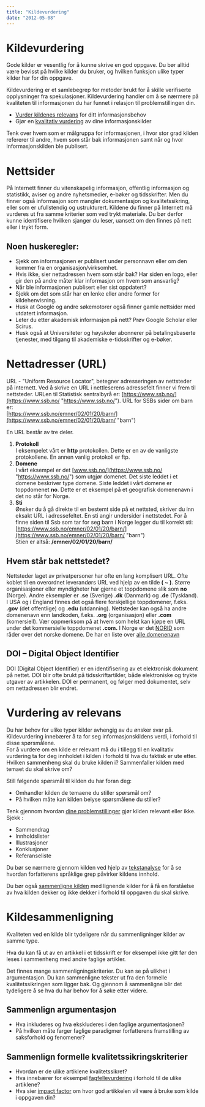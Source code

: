```yaml
---
title: "Kildevurdering"
date: "2012-05-08"
---
```


# Kildevurdering

Gode kilder er vesentlig for å kunne skrive en god oppgave. Du bør alltid være bevisst på hvilke kilder du bruker, og hvilken funksjon ulike typer kilder har for din oppgave.

Kildevurdering er et samlebegrep for metoder brukt for å skille verifiserte opplysninger fra spekulasjoner. Kildevurdering handler om å se nærmere på kvaliteten til informasjonen du har funnet i relasjon til problemstillingen din.

- [Vurder kildenes relevans](/kildebruk-og-referanser/kildevurdering/vurdering-av-relevans/ "Vurdering av relevans") for ditt informasjonsbehov
- Gjør en [kvalitativ vurdering](/kildebruk-og-referanser/kildevurdering/kvalitative-vurderinger/ "Kvalitative vurderinger") av dine informasjonskilder

Tenk over hvem som er målgruppa for informasjonen, i hvor stor grad kilden refererer til andre, hvem som står bak informasjonen samt når og hvor informasjonskilden ble publisert.

# Nettsider

På Internett finner du vitenskapelig informasjon, offentlig informasjon og statistikk, aviser og andre nyhetsmedier, e-bøker og tidsskrifter. Men du finner også informasjon som mangler dokumentasjon og kvalitetssikring, eller som er ufullstendig og ustrukturert. Kildene du finner på Internett må vurderes ut fra samme kriterier som ved trykt materiale. Du bør derfor kunne identifisere hvilken sjanger du leser, uansett om den finnes på nett eller i trykt form.

## Noen huskeregler:

- Sjekk om informasjonen er publisert under personnavn eller om den kommer fra en organisasjon/virksomhet.
- Hvis ikke, sier nettadressen hvem som står bak? Har siden en logo, eller gir den på andre måter klar informasjon om hvem som ansvarlig?
- Når ble informasjonen publisert eller sist oppdatert?
- Sjekk om det som står har en lenke eller andre former for kildehenvisning.
- Husk at Google og andre søkemotorer også finner gamle nettsider med utdatert informasjon.
- Leter du etter akademisk informasjon på nett? Prøv Google Scholar eller Scirus.
- Husk også at Universiteter og høyskoler abonnerer på betalingsbaserte tjenester, med tilgang til akademiske e-tidsskrifter og e-bøker.

# Nettadresser (URL)

URL - "Uniform Resource Locator", betegner adresseringen av nettsteder på internett. Ved å skrive en URL i nettleserens adressefelt finner vi frem til nettsteder. URLen til Statistisk sentralbyrå er: [https://www.ssb.no/](https://www.ssb.no/ "https://www.ssb.no/"). URL for SSBs sider om barn er:  
[https://www.ssb.no/emner/02/01/20/barn/](https://www.ssb.no/emner/02/01/20/barn/ "barn")

En URL består av tre deler.

1. **Protokoll**  
    I eksempelet vårt er **http** protokollen. Dette er en av de vanligste protokollene. En annen vanlig protokoll er ftp.
2. **Domene**  
    I vårt eksempel er det [www.ssb.no/](https://www.ssb.no/ "https://www.ssb.no/") som utgjør domenet. Det siste leddet i et domene beskriver type domene. Siste leddet i vårt domene er toppdomenet **no**. Dette er et eksempel på et geografisk domenenavn i det no står for Norge.
3. **Sti**  
    Ønsker du å gå direkte til en bestemt side på et nettsted, skriver du inn eksakt URL i adressefeltet. En sti angir undersider i nettstedet. For å finne siden til Ssb som tar for seg barn i Norge legger du til korrekt sti:  
    [https://www.ssb.no/emner/02/01/20/barn/](https://www.ssb.no/emner/02/01/20/barn/ "barn")  
    Stien er altså: **/emner/02/01/20/barn/**

## Hvem står bak nettstedet?

Nettsteder laget av privatpersoner har ofte en lang komplisert URL. Ofte koblet til en overordnet leverandørs URL ved hjelp av en tilde **( ~ )**. Større organisasjoner eller myndigheter har gjerne et toppdomene slik som **no** (Norge). Andre eksempler er **.se** (Sverige) **.dk** (Danmark) og **.de** (Tyskland). I USA og i England finnes det også flere forskjellige toppdomener, f.eks. **.gov** (det offentlige) og **.edu** (utdanning). Nettsteder kan også ha andre domenenavn enn landkoden, f.eks. **.org** (organisasjon) eller **.com** (komersiell). Vær oppmerksom på at hvem som helst kan kjøpe en URL under det kommersielle toppdomenet **.com.** I Norge er det [NORID](https://www.norid.no/) som råder over det norske domene. De har en liste over [alle domenenavn](https://www.norid.no/domenenavnbaser/domreg.html)

## DOI – Digital Object Identifier

DOI (Digital Object Identifier) er en identifisering av et elektronisk dokument på nettet. DOI blir ofte brukt på tidsskriftartikler, både elektroniske og trykte utgaver av artikkelen. DOI er permanent, og følger med dokumentet, selv om nettadressen blir endret.

# Vurdering av relevans

Du har behov for ulike typer kilder avhengig av du ønsker svar på. Kildevurdering innebærer å ta for seg informasjonskildens verdi, i forhold til disse spørsmålene.  
For å vurdere om en kilde er relevant må du i tillegg til en kvalitativ vurdering ta for deg innholdet i kilden i forhold til hva du faktisk er ute etter. Hvilken sammenheng skal du bruke kilden i? Sammenfaller kilden med temaet du skal skrive om?

Still følgende spørsmål til kilden du har foran deg:

- Omhandler kilden de temaene du stiller spørsmål om?
- På hvilken måte kan kilden belyse spørsmålene du stiller?

Tenk gjennom hvordan [dine problemstillinger](/skriving/struktur/oppbygning-av-en-oppgave/#problemstilling "Oppbygning av en oppgave") gjør kilden relevant eller ikke.  
Sjekk :

- Sammendrag
- Innholdslister
- Illustrasjoner
- Konklusjoner
- Referanseliste

Du bør se nærmere gjennom kilden ved hjelp av [tekstanalyse](/kildebruk-og-referanser/kildevurdering/vurdering-av-relevans/tekstanalyse/ "Tekstanalyse") for å se hvordan forfatterens språklige grep påvirker kildens innhold.

Du bør også [sammenligne kilden](/kildebruk-og-referanser/kildevurdering/vurdering-av-relevans/kildesammenligning/ "Kildesammenligning") med lignende kilder for å få en forståelse av hva kilden dekker og ikke dekker i forhold til oppgaven du skal skrive.

# Kildesammenligning

Kvaliteten ved en kilde blir tydeligere når du sammenligninger kilder av samme type.

Hva du kan få ut av en artikkel i et tidsskrift er for eksempel ikke gitt før den leses i sammenheng med andre faglige artikler.

Det finnes mange sammenligningskriterier. Du kan se på ulikhet i argumentasjon. Du kan sammenligne tekster ut fra den formelle kvalitetssikringen som ligger bak. Og gjennom å sammenligne blir det tydeligere å se hva du har behov for å søke etter videre.

## Sammenlign argumentasjon

- Hva inkluderes og hva ekskluderes i den faglige argumentasjonen?
- På hvilken måte farger faglige paradigmer forfatterens framstilling av saksforhold og fenomener?

## Sammenlign formelle kvalitetssikringskriterier

- Hvordan er de ulike artiklene kvalitetssikret?
- Hva innebærer for eksempel [fagfellevurdering](/kildebruk-og-referanser/kildevurdering/kvalitative-vurderinger/#Fagfellevurdering) i forhold til de ulike artiklene?
- Hva sier [impact factor](/kildebruk-og-referanser/kildevurdering/kvalitative-vurderinger/#Impact) om hvor god artikkelen vil være å bruke som kilde i oppgaven din?


